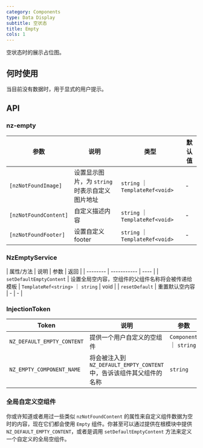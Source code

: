 ```yaml
---
category: Components
type: Data Display
subtitle: 空状态
title: Empty
cols: 1
---
```


空状态时的展示占位图。

## 何时使用

当目前没有数据时，用于显式的用户提示。

## API

### nz-empty

| 参数 | 说明 | 类型 | 默认值 |
| -------- | ----------- | ---- | ------- |
| `[nzNotFoundImage]` | 设置显示图片，为 `string` 时表示自定义图片地址 | `string` ｜ `TemplateRef<void>` | - |
| `[nzNotFoundContent]` | 自定义描述内容 | `string` ｜ `TemplateRef<void>` | - |
| `[nzNotFoundFooter]` | 设置自定义 footer | `string` ｜ `TemplateRef<void>` | - |

### NzEmptyService

| 属性/方法 | 说明 | 参数 | 返回 |
| -------- | ----------- | ---- |
| `setDefaultEmptyContent` | 设置全局空内容，空组件的父组件名称将会被传递给模板 | `TemplateRef<string>` ｜ `string` | void |
| `resetDefault` | 重置默认空内容 | - | - |

### InjectionToken

| Token | 说明 | 参数 |
| ----- | --- | ---- |
| `NZ_DEFAULT_EMPTY_CONTENT` | 提供一个用户自定义的空组件 | `Component` ｜ `string` |
| `NZ_EMPTY_COMPONENT_NAME` | 将会被注入到 `NZ_DEFAULT_EMPTY_CONTENT` 中，告诉该组件其父组件的名称 | `string` |

### 全局自定义空组件

你或许知道或者用过一些类似 `nzNotFoundContent` 的属性来自定义组件数据为空时的内容，现在它们都会使用 `Empty` 组件。你甚至可以通过提供在根模块中提供 `NZ_DEFAULT_EMPTY_CONTENT`，或者是调用 `setDefaultEmptyContent` 方法来定义一个自定义的全局空组件。


